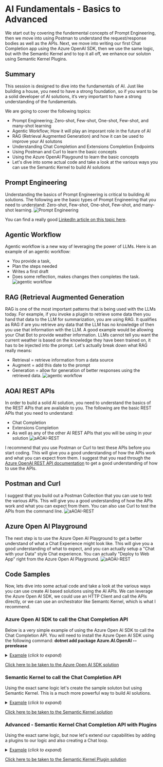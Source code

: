 # AI Fundamentals - Basics to Advanced
We start out by covering the fundemental concepts of Prompt Engineering, then we move into using Postman to understand the request/response bodies as well as the APIs.  Next, we move into writing our first Chat Completion app using the Azure OpenAI SDK, then we use the same logic, but with the Semantic Kernel and to top it all off, we enhance our soluton using Semantic Kernel Plugins.

## Summary
This session is designed to dive into the fundamentals of AI.  Just like building a house, you need to have a strong foundation, so if you want to be a solid developer of AI solutions, it’s very important to have a strong understanding of the fundamentals.

We are going to cover the following topics:
- Prompt Engineering; Zero-shot, Few-shot, One-shot, Few-shot, and many-shot learning   
- Agentic Workflow; How it will play an imporant role in the future of AI
- RAG (Retrieval Augmented Generation) and how it can be used to improve your AI solutons
- Understanding Chat Completion and Extensions Completion Endpoints
- Using Postman and Curl to learn the basic concepts
- Using the Azure OpenAI Playgound to learn the basic concepts
- Let's dive into some actual code and take a look at the various ways you can use the Semantic Kernel to build AI solutions


## Prompt Engineering 
Understanding the basics of Prompt Engineering is critical to building AI solutions.  The following are the basic types of Prompt Engineering that you need to understand:
Zero-shot, Few-shot, One-shot, Few-shot, and many-shot learning.
![Prompt Engineering](/assets/images/prompt-engineering.png)

You can find a really good [LinkedIn article on this topic here](https://www.linkedin.com/pulse/zero-shot-one-few-learning-prompt-engineering-pathan/).

## Agentic Workflow
Agentic workflow is a new way of leveraging the power of LLMs.  Here is an example of an agentic workflow:
- You provide a task, 
- Plan the steps needed
- Writes a first draft
- Does some reflection, makes changes then completes the task.   
![agentic workflow](/assets/images/agentic-workflow.png)

## RAG (Retrieval Augmented Generation
RAG is one of the most important patterns that is being used with the LLMs today.  For example, if you invoke a plugin to retrieve some data then you hand that data to the LLM for summarization, you are using RAG.  It qualifies as RAG if are you retrieve any data that the LLM has no knowledge of then you use that information with the LLM.  A good example would be allowing your Chat Bot to provide weather information.  LLMs cannot tell you want the current weather is based on the knowledge they have been trained on, it has to be injected into the prompt.  Let's actually break down what RAG really means:

- Retrieval = retrieve information from a data source 
- Augment = add this date to the prompt
- Generation = allow for generation of better responses using the retrieved data.
![agentic workflow](/assets/images/RAG.png)

## AOAI REST APIs
In order to build a solid AI solution, you need to understand the basics of the REST APIs that are available to you.  The following are the basic REST APIs that you need to understand:
- Chat Completion
- Extensions Completion
- As well as any of the other AI REST APIs that you will be using in your solution
![aAOAI-REST](/assets/images/AOAI-REST.png)

I recommend that you use Postman or Curl to test these APIs before you start coding.  This will give you a good understanding of how the APIs work and what you can expect from them.
I suggest that you read through the [Azure OpenAI REST API documentation](https://learn.microsoft.com/en-us/azure/ai-services/openai/reference#chat-completions) to get a good understanding of how to use the APIs.

## Postman and Curl
I suggest that you build out a Postman Collection that you can use to test the various APIs.  This will give you a good understanding of how the APIs work and what you can expect from them.  You can also use Curl to test the APIs from the command line.
![aAOAI-REST](/assets/images/postman.png)

## Azure Open AI Playground
The next step is to use the Azure Open AI Playground to get a better understand of what a Chat Experience might look like.  This will give you a good understanding of what to expect, and you can actually setup a "Chat with your Data" style Chat experience.  You can actually "Deploy to Web App" right from the Azure Open AI Playground.
![aAOAI-REST](/assets/images/AOAI-Playground.png)
            

## Code Samples
Now, lets dive into some actual code and take a look at the various ways you can use create AI based solutions using the AI APIs.  We can leverage the Azure Open AI SDK, we could use an HTTP Client and call the APIs directly, or we can use an orchestrator like Semantc Kernel, which is what I recommend.

### Azure Open AI SDK to call the Chat Completion API
Below is a very simple example of using the Azure Open AI SDK to call the Chat Completion API. 
You will need to install the Azure Open AI SDK using the following command:
**dotnet add package Azure.AI.OpenAI --prerelease**
 <details>
    <summary><u>Example</u> (<i>click to expand</i>)</summary>
    <!-- have to be followed by an empty line! -->

        using Azure;
        using Azure.AI.OpenAI;
        using System.Configuration;

        // See https://aka.ms/new-console-template for more information
        Console.WriteLine("Hello, this is our first Azure OpenAI Application ");

        #region Step 1 - Populate Azure OpenAI Configuration variables
        var openAiDeployment = ConfigurationManager.AppSettings.Get("AzureOpenAIModel");
        var openAiUri = ConfigurationManager.AppSettings.Get("AzureOpenAIEndpoint");
        var openAiApiKey = ConfigurationManager.AppSettings.Get("AzureOpenAIKey");
        #endregion

        #region Step 2 - Create an OpenAI client
        OpenAIClient client = new OpenAIClient(
                  new Uri(openAiUri!),
                  new AzureKeyCredential(openAiApiKey!));
        #endregion

        #region Step 3 - Create a ChatCompletionsOptions object
        var chatCompletionsOptions = new ChatCompletionsOptions()
        {
            DeploymentName = openAiDeployment, // Use DeploymentName for "model" with non-Azure clients
            Messages =
            {
                // The system message represents instructions or other guidance about how the assistant should behave
                new ChatRequestSystemMessage("You are a helpful assistant. You will talk like a pirate."),
                // User messages represent current or historical input from the end user
                new ChatRequestUserMessage("Can you help me?"),
                // Assistant messages represent historical responses from the assistant
                new ChatRequestAssistantMessage("Arrrr! Of course, me hearty! What can I do for ye?"),
                new ChatRequestUserMessage("What's the best way to train a parrot?"),
            }
        };
        #endregion

        #region Step 4 - Call the GetChatCompletionsAsync method
        Response<ChatCompletions> response = await client.GetChatCompletionsAsync(chatCompletionsOptions);
        #endregion

        #region Step 5 - Display the response
        ChatResponseMessage responseMessage = response.Value.Choices[0].Message;
        Console.WriteLine($"[{responseMessage.Role.ToString().ToUpperInvariant()}]: {responseMessage.Content}");
        #endregion
          
  </details>

[Click here to be taken to the Azure Open AI SDK solution](/ConsoleApp-AOAI-SDK/README.md)

### Semantic Kernel to call the Chat Completion API
Using the exact same logic let's create the sample soluton but using Semantic Kernel.  This is a much more powerful way to build AI solutions.
 <details>
    <summary><u>Example</u> (<i>click to expand</i>)</summary>
    <!-- have to be followed by an empty line! -->

    // Create a Builder for Creating Kernel Objects
    var builder = Kernel.CreateBuilder();
    
    // Load AI Endpoint Values
    var openAiDeployment = ConfigurationManager.AppSettings.Get("AzureOpenAIModel");
    var openAiUri = ConfigurationManager.AppSettings.Get("AzureOpenAIEndpoint");
    var openAiApiKey = ConfigurationManager.AppSettings.Get("AzureOpenAIKey");

    // Add ChatCompletion Service
    builder.Services.AddAzureOpenAIChatCompletion(
       deploymentName: openAiDeployment!,
       endpoint: openAiUri!,
       apiKey: openAiApiKey!);
    
    // Construct Kernel, ChatHistory Get instance of ChatCompletion Service
    var kernel = builder.Build();
    ChatHistory history = [];
    history.AddSystemMessage("You are a helpful assistant. You will talk like a pirate.");
    history.AddUserMessage("Can you help me?");
    history.AddAssistantMessage("Arrrr! Of course, me hearty! What can I do for ye?");
    history.AddUserMessage("What's the best way to train a parrot?");
    var chatCompletionService = kernel.GetRequiredService<IChatCompletionService>();

    // Step 5 Send Prompt Get Respons
    var prompt = "Why is the Sky blue?";
    var result = await chatCompletionService.GetChatMessageContentAsync(history);
    Console.WriteLine(result);
    Console.WriteLine("\nPress enter to end.");
    Console.ReadLine();
  </details>

  [Click here to be taken to the Semantic Kernel solution](/ConsoleApp-SK-First-App/README.md)

  ### Advanced - Semantic Kernel Chat Completion API with Plugins
  Using the exact same logic, but now let's extend our capabilities by adding a plugins to our logic and also creating a Chat loop.
  <details>
    <summary><u>Example</u> (<i>click to expand</i>)</summary>
    <!-- have to be followed by an empty line! -->

     
        // Create a Builder for Creating Kernel Objects
        var builder = Kernel.CreateBuilder();
    
        // Load AI Endpoint Values
        var openAiDeployment = ConfigurationManager.AppSettings.Get("AzureOpenAIModel");
        var openAiUri = ConfigurationManager.AppSettings.Get("AzureOpenAIEndpoint");
        var openAiApiKey = ConfigurationManager.AppSettings.Get("AzureOpenAIKey");

        // Add ChatCompletion Service
        builder.Services.AddAzureOpenAIChatCompletion(
           deploymentName: openAiDeployment!,
           endpoint: openAiUri!,
           apiKey: openAiApiKey!);

        // Add our Plugins
        builder.Plugins.AddFromType<UniswapV3SubgraphPlugin>();
        builder.Plugins.AddFromType<LightOnPlugin>();
        builder.Plugins.AddFromType<WeatherPlugin>();
        
        // Construct Kernel, ChatHistory Get instance of ChatCompletion Service
        var kernel = builder.Build();
        ChatHistory history = [];
        var chatCompletionService = kernel.GetRequiredService<IChatCompletionService>();

        // Create Chat Loop
        while (true)
        {
            Console.Write(">> ");
            var userMessage = Console.ReadLine();
            if (userMessage != "Exit")
            {
                history.AddUserMessage(userMessage!);

                // Not really being used in this example but we will use it in future examples
                OpenAIPromptExecutionSettings openAIPromptExecutionSettings = new()
                {
                    ToolCallBehavior = ToolCallBehavior.AutoInvokeKernelFunctions
                };

                try
                {
                    var result = await chatCompletionService.GetChatMessageContentAsync(
                        history,
                        executionSettings: openAIPromptExecutionSettings,
                        kernel: kernel);

                    Console.WriteLine("<< " + result);

                    if (result.Content != null)
                    {
                        history.AddAssistantMessage(result.Content);
                    }
                }
                catch (Exception ex)
                {
                    Console.WriteLine($"Error: {ex.Message}");
                }
            }
            else break;
        }
  </details>

  [Click here to be taken to the Semantic Kernel Plugin solution](/ConsoleApp-SK-Plugins/README.md)

